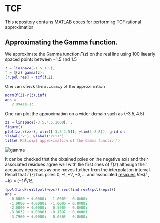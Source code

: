 # TCF

This repository contains MATLAB codes for performing TCF rational approximation

## Approximating the Gamma function.
We approximate the Gamma function $\Gamma(z)$ on the real line using 100 linearly spaced points between $-1.5$ and $1.5$
```matlab
Z = linspace(-1.5,1.5);
f = @(z) gamma(z);
[r,pol,res] = tcf(f,Z);
```
One can check the accuracy of the approximation
```matlab
norm(f(Z)-r(Z),inf)
ans =
   2.0941e-12
```
One can plot the approximation on a wider domain such as ($-3.5, 4.5)$
```matlab
zz = linspace(-3.5,4.5,1000).';
figure()
plot(zz,r(zz)), xlim([-3.5 4.5]), ylim([-8 8]), grid on
xlabel('x'), ylabel('r(x)')
title('Rational approximation of the Gamma function')
```
![gamma](https://github.com/user-attachments/assets/c34aa0fb-e33a-4eed-a973-95e050cc070c)

It can be checked that the obtained poles on the negative axis and their associated residues agree well with the first ones of $\Gamma(z)$ although their accuracy decreases as one moves further from the interpolation interval. Recall that $\Gamma(z)$ has poles $0,-1,-2,-3,\ldots$ and associated [residues](https://en.wikipedia.org/wiki/Gamma_function#Residues) $Res(\Gamma,-k) = (-1)^k /k!$.

```matlab
[pol(find(real(pol)<eps)) res(find(real(pol)<eps))]
ans =
   0.0000 + 0.0000i   1.0000 - 0.0000i
  -1.0000 + 0.0000i  -1.0000 + 0.0000i
  -2.0000 + 0.0000i   0.5000 - 0.0000i
  -3.0032 + 0.0000i  -0.1697 + 0.0000i
  -3.7960 + 0.0000i   0.0368 - 0.0000i
```
